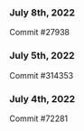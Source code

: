 ### July 8th, 2022

Commit #27938

### July 5th, 2022

Commit #314353


### July 4th, 2022

Commit #72281

